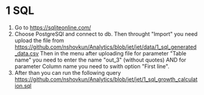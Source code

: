 # 1 SQL
1. Go to https://sqliteonline.com/
2. Choose PostgreSQl and connect to db. Then throught "Import" you need upload the file from https://github.com/nshovkun/Analytics/blob/jet/jet/data/1_sql_generated_data.csv
Then in the menu after uploading file for parameter "Table name" you need to enter the name "out_3" (without quotes)
AND for parameter Column name you need to swith option "First line".
3. After than you can run the following query
https://github.com/nshovkun/Analytics/blob/jet/jet/1_sql_growth_calculation.sql